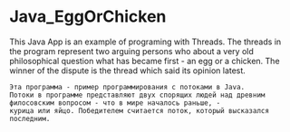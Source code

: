 # Java_EggOrChicken
This Java App is an example of programing with Threads.
The threads in the program represent two arguing persons who about a very old philosophical question what has became first - 
an egg or a chicken. The winner of the dispute is the thread which said its opinion latest.

~~~~~~~~~~~~~~~~~~~~~~~~~~~~~~~~~~~~~~~~~~~~~~~~~~~~~~~~~~~~~
Эта программа - пример программирования с потоками в Java.
Потоки в программе представляют двух спорящих людей над древним филосовским вопросом - что в мире началось раньше, - 
курица или яйцо. Победителем считается поток, который высказался последним.
